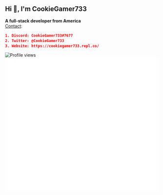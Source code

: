 ## Hi 👋, I'm CookieGamer733<br/>
**A full-stack developer from America**<br/>
[Contact](https://cookiegamer733.repl.co/#contact):
```json
1. Discord: CookieGamer733#7677
2. Twitter: @CookieGamer733
3. Website: https://cookiegamer733.repl.co/
```

![Profile views](https://komarev.com/ghpvc/?username=CookieGamer733) <br/>
![Metrics](https://github.com/CookieGamer733/CookieGamer733/blob/main/github-metrics.svg)
